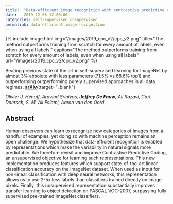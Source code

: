 ```yaml
---
title:  "Data-efficient image recognition with contrastive predictive Coding"
date:   2019-12-06 12:00:00
categories: self-supervised unsupervised
permalink: data-efficient-image-recognition
---
```


{% include image.html img="/images/2019_cpc_v2/cpc_v2.png" title="The method outperforms training from scratch for every amount of labels, even when using all labels." caption="The method outperforms training from scratch for every amount of labels, even when using all labels"  url="/images/2019_cpc_v2/cpc_v2.png" %}

Beating previous state of the art in self-supervised learning for ImageNet by almost 3% absolute with less parameters (71.5% vs 68.6% top1) and outperforming outperforming purely supervised approaches in all data regimes.
[**arXiv**](https://arxiv.org/abs/1905.09272){:target="_blank"}   

_Olivier J. Hénaff, Aravind Srinivas, **Jeffrey De Fauw**, Ali Razavi, Carl Doersch, S. M. Ali Eslami, Aaron van den Oord_  

## Abstract

Human observers can learn to recognize new categories of images from a handful of examples, yet doing so with machine perception remains an open challenge. We hypothesize that data-efficient recognition is enabled by representations which make the variability in natural signals more predictable. We therefore revisit and improve Contrastive Predictive Coding, an unsupervised objective for learning such representations. This new implementation produces features which support state-of-the-art linear classification accuracy on the ImageNet dataset. When used as input for non-linear classification with deep neural networks, this representation allows us to use 2-5x less labels than classifiers trained directly on image pixels. Finally, this unsupervised representation substantially improves transfer learning to object detection on PASCAL VOC-2007, surpassing fully supervised pre-trained ImageNet classifiers.
